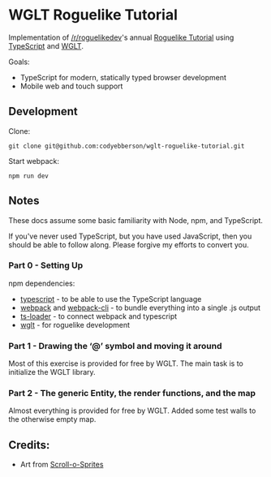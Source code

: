 # WGLT Roguelike Tutorial

Implementation of [/r/roguelikedev](https://reddit.com/r/roguelikedev/)'s annual [Roguelike Tutorial](https://www.reddit.com/r/roguelikedev/comments/br1sv3/roguelikedev_does_the_complete_roguelike_tutorial/) using [TypeScript](https://www.typescriptlang.org/) and [WGLT](https://wglt.js.org/).

Goals:
* TypeScript for modern, statically typed browser development
* Mobile web and touch support

## Development

Clone:
```
git clone git@github.com:codyebberson/wglt-roguelike-tutorial.git
```

Start webpack:
```
npm run dev
```

## Notes

These docs assume some basic familiarity with Node, npm, and TypeScript.

If you've never used TypeScript, but you have used JavaScript, then you should
be able to follow along.  Please forgive my efforts to convert you.

### Part 0 - Setting Up

npm dependencies:
* [typescript](https://www.npmjs.com/package/typescript) - to be able to use the TypeScript language
* [webpack](https://www.npmjs.com/package/webpack) and [webpack-cli](https://www.npmjs.com/package/webpack-cli) - to bundle everything into a single .js output
* [ts-loader](https://www.npmjs.com/package/ts-loader) - to connect webpack and typescript
* [wglt](https://www.npmjs.com/package/wglt) - for roguelike development

### Part 1 - Drawing the ‘@’ symbol and moving it around

Most of this exercise is provided for free by WGLT.  The main task is to initialize the WGLT library.

### Part 2 - The generic Entity, the render functions, and the map

Almost everything is provided for free by WGLT.  Added some test walls to the otherwise empty map.

## Credits:
* Art from [Scroll-o-Sprites](https://www.reddit.com/r/roguelikedev/comments/1dmbxr/art_scrollosprites/)
